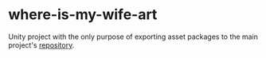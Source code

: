# where-is-my-wife-art
Unity project with the only purpose of exporting asset packages to the main project's [repository](https://github.com/Blamcho/where-is-my-wife).
